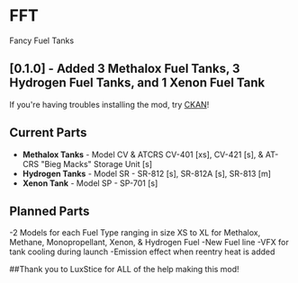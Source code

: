 # FFT
Fancy Fuel Tanks

## [0.1.0] - Added 3 Methalox Fuel Tanks, 3 Hydrogen Fuel Tanks, and 1 Xenon Fuel Tank

If you're having troubles installing the mod, try [CKAN](https://github.com/KSP-CKAN/CKAN/releases)!

## Current Parts
- **Methalox Tanks** - Model CV & ATCRS CV-401 [xs], CV-421 [s], & AT-CRS "Bieg Macks" Storage Unit [s]
- **Hydrogen Tanks** - Model SR - SR-812 [s], SR-812A [s], SR-813 [m]
- **Xenon Tank** - Model SP - SP-701 [s]

## Planned Parts
-2 Models for each Fuel Type ranging in size XS to XL for Methalox, Methane, Monopropellant, Xenon, & Hydrogen Fuel
-New Fuel line
-VFX for tank cooling during launch
-Emission effect when reentry heat is added

##Thank you to LuxStice for ALL of the help making this mod!

